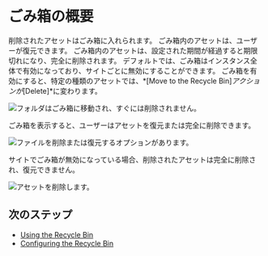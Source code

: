 # ごみ箱の概要

削除されたアセットはごみ箱に入れられます。 ごみ箱内のアセットは、ユーザーが復元できます。 ごみ箱内のアセットは、設定された期間が経過すると期限切れになり、完全に削除されます。 デフォルトでは、ごみ箱はインスタンス全体で有効になっており、サイトごとに無効にすることができます。
ごみ箱を有効にすると、特定の種類のアセットでは、*[Move to the Recycle Bin]*アクションが*[Delete]*に変わります。 <!-- What asset types? -->

![フォルダはごみ箱に移動され、すぐには削除されません。](./introduction-to-the-recycle-bin/images/01.png)

ごみ箱を表示すると、ユーザーはアセットを復元または完全に削除できます。

![ファイルを削除または復元するオプションがあります。](./introduction-to-the-recycle-bin/images/02.png)

サイトでごみ箱が無効になっている場合、削除されたアセットは完全に削除され、復元できません。

![アセットを削除します。](./introduction-to-the-recycle-bin/images/03.png)

## 次のステップ

  - [Using the Recycle Bin](./using-the-recycle-bin.md)
  - [Configuring the Recycle Bin](./configuring-the-recycle-bin.md)
